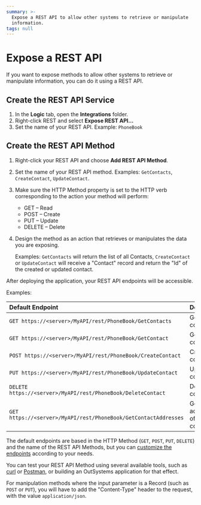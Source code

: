 ```yaml
---
summary: >-
  Expose a REST API to allow other systems to retrieve or manipulate
  information.
tags: null
---
```


# Expose a REST API

If you want to expose methods to allow other systems to retrieve or manipulate information, you can do it using a REST API.

## Create the REST API Service

1. In the **Logic** tab, open the **Integrations** folder. 
2. Right-click REST and select **Expose REST API...** 
3. Set the name of your REST API. Example: `PhoneBook` 

## Create the REST API Method

1. Right-click your REST API and choose **Add REST API Method**. 
2. Set the name of your REST API method. Examples: `GetContacts`, `CreateContact`, `UpdateContact`. 
3. Make sure the HTTP Method property is set to the HTTP verb corresponding to the action your method will perform:  
   * GET – Read 
   * POST – Create 
   * PUT – Update 
   * DELETE – Delete 
4. Design the method as an action that retrieves or manipulates the data you are exposing.  

    Examples: `GetContacts` will return the list of all Contacts, `CreateContact` or `UpdateContact` will receive a "Contact" record and return the "Id" of the created or updated contact. 

After deploying the application, your REST API endpoints will be accessible.

Examples:

| Default Endpoint | Description |
| :--- | :--- |
| `GET https://<server>/MyAPI/rest/PhoneBook/GetContacts` | Gets all contacts. |
| `GET https://<server>/MyAPI/rest/PhoneBook/GetContact` | Gets a contact. |
| `POST https://<server>/MyAPI/rest/PhoneBook/CreateContact` | Creates a contact. |
| `PUT https://<server>/MyAPI/rest/PhoneBook/UpdateContact` | Updates a contact. |
| `DELETE https://<server>/MyAPI/rest/PhoneBook/DeleteContact` | Deletes a contact. |
| `GET https://<server>/MyAPI/rest/PhoneBook/GetContactAddresses` | Gets all addresses of a contact. |

The default endpoints are based in the HTTP Method \(`GET`, `POST`, `PUT`, `DELETE`\) and the name of the REST API Methods, but you can [customize the endpoints](https://github.com/danielmarquespt/docs-product/tree/e7ea3f444d5129dab245c69ab72ae091554bc4fb/src/extensibility-and-integration/rest/expose-rest-apis/customize-rest-urls.md%3E) according to your needs.

You can test your REST API Method using several available tools, such as [curl](https://curl.haxx.se/) or [Postman](https://www.getpostman.com), or building an OutSystems application for that effect.

For manipulation methods where the input parameter is a Record \(such as `POST` or `PUT`\), you will have to add the "Content-Type" header to the request, with the value `application/json`.

